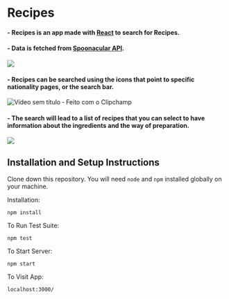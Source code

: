 # Recipes

#### - Recipes is an app made with <a href="https://reactjs.org/">React</a> to search for Recipes.
#### - Data is fetched from <a href="https://spoonacular.com/">Spoonacular API</a>. 

<img src="https://user-images.githubusercontent.com/101783823/171920038-efb31f36-adee-4a09-b7b2-e82bc46d66cd.png">

#### - Recipes can be searched using the icons that point to specific nationality pages, or the search bar.

  ![Vídeo sem título ‐ Feito com o Clipchamp](https://user-images.githubusercontent.com/101783823/171937595-e2d9e48f-19c5-4c5c-89d2-b267dbd03c55.gif)

#### - The search will lead to a list of recipes that you can select to have information about the ingredients and the way of preparation.

<img src="https://user-images.githubusercontent.com/101783823/171950028-7f396033-f5b9-4b2f-8db2-68ee8acfa2da.png">

## Installation and Setup Instructions

Clone down this repository. You will need `node` and `npm` installed globally on your machine.  

Installation:

`npm install`  

To Run Test Suite:  

`npm test`  

To Start Server:

`npm start`  

To Visit App:

`localhost:3000/`


